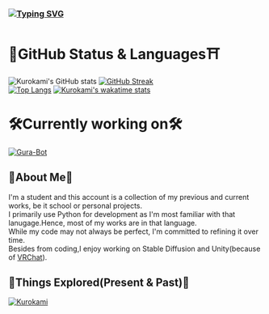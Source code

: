 ### [![Typing SVG](https://readme-typing-svg.demolab.com?font=Mochiy+Pop+One&size=23&duration=2100&pause=500&color=FFB6C1&vCenter=true&width=435&lines=%E3%81%93%E3%82%93%E3%81%AB%E3%81%A1%E3%81%AF+%E0%B8%85%5E%E2%87%80%EF%BB%8C%E2%86%BC%5E%E0%B8%85)](https://git.io/typing-svg)

# 🎏GitHub Status & Languages⛩️
![Kurokami's GitHub stats](https://github-readme-stats.vercel.app/api?username=k3rokami&show_icons=true&theme=radical&count_private=true&hide_border=true)
[![GitHub Streak](https://streak-stats.demolab.com?user=k3rokami&theme=radical&hide_border=true&border_radius=6&icon_color=ffa8fb)](https://git.io/streak-stats)<br />
[![Top Langs](https://github-readme-stats.vercel.app/api/top-langs/?username=k3rokami&layout=compact&theme=radical&count_private=true&hide_border=true)](https://github.com/anuraghazra/github-readme-stats)
[![Kurokami's wakatime stats](https://github-readme-stats.vercel.app/api/wakatime?username=kurokami&theme=radical&hide_border=true)](https://github.com/anuraghazra/github-readme-stats)

# 🛠️Currently working on🛠️
[![Gura-Bot](https://github-readme-stats.vercel.app/api/pin/?username=k3rokami&repo=Gura-Bot&theme=dark&hide_border=true&border_radius=6&icon_color=ffa8fb)](https://github.com/k3rokami/Gura-Bot)

## 💭About Me💭
I'm a student and this account is a collection of my previous and current works, be it school or personal projects.<br />
I primarily use Python for development as I'm most familiar with that lanugage.Hence, most of my works are in that language.<br />
While my code may not always be perfect, I'm committed to refining it over time.<br />
Besides from coding,I enjoy working on Stable Diffusion and Unity(because of [VRChat](https://hello.vrchat.com/)).

## 🦈Things Explored(Present & Past)🦈
[![Kurokami](https://skillicons.dev/icons?i=unity,blender,ps,py,bots,figma,bootstrap,html,css,js,flask,sqlite,cs,arduino,raspberrypi)](https://skillicons.dev)


<!--
For future use.
[![Karin-Bot](https://github-readme-stats.vercel.app/api/pin/?username=k3rokami&repo=Karin-Bot&theme=dark&hide_border=true&border_radius=6&icon_color=ffa8fb)](https://github.com/k3rokami/Karin-Bot)
[![Discord Presence](https://lanyard.cnrad.dev/api/123)](https://discord.com/users/123)
![Profile Tracker](https://komarev.com/ghpvc/?username=k3rokami)<br>
> **Note**
>
> **Important notice:** `Hello` `Bye`.
**honghongleong/honghongleong** is a ✨ _special_ ✨ repository because its `README.md` (this file) appears on your GitHub profile.

Here are some ideas to get you started:

- 🔭 I’m currently working on ...
- 🌱 I’m currently learning ...
- 👯 I’m looking to collaborate on ...
- 🤔 I’m looking for help with ...
- 💬 Ask me about ...
- 📫 How to reach me: ...
- 😄 Pronouns: ...
- ⚡ Fun fact: ...
-->
